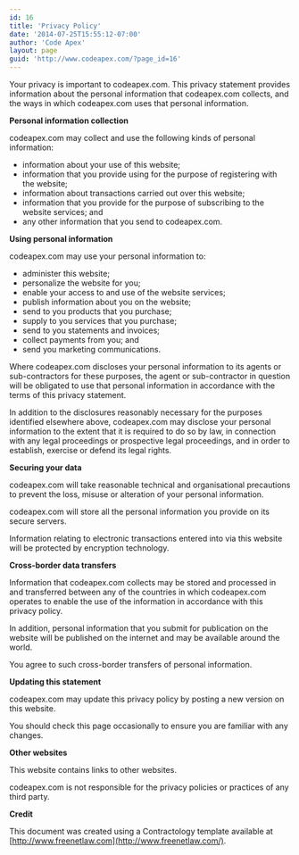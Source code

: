 ```yaml
---
id: 16
title: 'Privacy Policy'
date: '2014-07-25T15:55:12-07:00'
author: 'Code Apex'
layout: page
guid: 'http://www.codeapex.com/?page_id=16'
---
```


Your privacy is important to codeapex.com. This privacy statement provides information about the personal information that codeapex.com collects, and the ways in which codeapex.com uses that personal information.

**Personal information collection**

codeapex.com may collect and use the following kinds of personal information:

- information about your use of this website;
- information that you provide using for the purpose of registering with the website;
- information about transactions carried out over this website;
- information that you provide for the purpose of subscribing to the website services; and
- any other information that you send to codeapex.com.

**Using personal information**

codeapex.com may use your personal information to:

- administer this website;
- personalize the website for you;
- enable your access to and use of the website services;
- publish information about you on the website;
- send to you products that you purchase;
- supply to you services that you purchase;
- send to you statements and invoices;
- collect payments from you; and
- send you marketing communications.

Where codeapex.com discloses your personal information to its agents or sub-contractors for these purposes, the agent or sub-contractor in question will be obligated to use that personal information in accordance with the terms of this privacy statement.

In addition to the disclosures reasonably necessary for the purposes identified elsewhere above, codeapex.com may disclose your personal information to the extent that it is required to do so by law, in connection with any legal proceedings or prospective legal proceedings, and in order to establish, exercise or defend its legal rights.

**Securing your data**

codeapex.com will take reasonable technical and organisational precautions to prevent the loss, misuse or alteration of your personal information.

codeapex.com will store all the personal information you provide on its secure servers.

Information relating to electronic transactions entered into via this website will be protected by encryption technology.

**Cross-border data transfers**

Information that codeapex.com collects may be stored and processed in and transferred between any of the countries in which codeapex.com operates to enable the use of the information in accordance with this privacy policy.

In addition, personal information that you submit for publication on the website will be published on the internet and may be available around the world.

You agree to such cross-border transfers of personal information.

**Updating this statement**

codeapex.com may update this privacy policy by posting a new version on this website.

You should check this page occasionally to ensure you are familiar with any changes.

**Other websites**

This website contains links to other websites.

codeapex.com is not responsible for the privacy policies or practices of any third party.

**Credit**

This document was created using a Contractology template available at [http://www.freenetlaw.com](http://www.freenetlaw.com/).